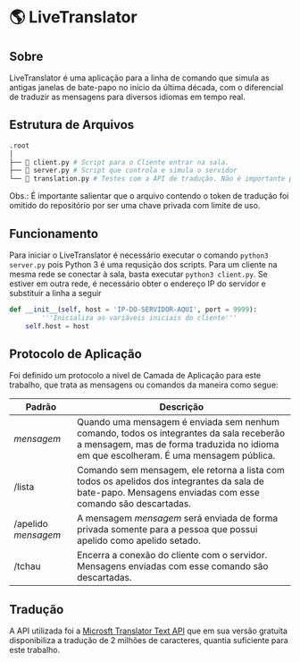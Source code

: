 # 🌎 LiveTranslator

## Sobre 
LiveTranslator é uma aplicação para a linha de comando que simula as antigas janelas de bate-papo no início da última década, com o diferencial de traduzir as mensagens para diversos idiomas em tempo real.


## Estrutura de Arquivos
```bash
.root
│
├── 📄 client.py # Script para o Cliente entrar na sala.
├── 📄 server.py # Script que controla e simula o servidor  
└── 📄 translation.py # Testes com a API de tradução. Não é importante para o projeto final.
```
Obs.: É importante salientar que o arquivo contendo o token de tradução foi omitido do repositório por ser uma chave privada com limite de uso.


## Funcionamento
Para iniciar o LiveTranslator é necessário executar o comando ```python3 server.py``` pois Python 3 é uma requsição dos scripts.
Para um cliente na mesma rede se conectar à sala, basta executar ```python3 client.py```. Se estiver em outra rede, é necessário obter o endereço IP do servidor e substituir a linha a seguir
```python
def __init__(self, host = 'IP-DO-SERVIDOR-AQUI', port = 9999):
		'''Inicializa as variáveis iniciais do cliente'''
    self.host = host
```

## Protocolo de Aplicação
Foi definido um protocolo a nivel de Camada de Aplicação para este trabalho, que trata as mensagens ou comandos da maneira como segue:

| Padrão              | Descrição                                                                                                                                                                        |
| ------------------- | -------------------------------------------------------------------------------------------------------------------------------------------------------------------------------- |
| *mensagem*          | Quando uma mensagem é enviada sem nenhum comando, todos os integrantes da sala receberão a mensagem, mas de forma traduzida no idioma em que escolheram. É uma mensagem pública. |
| /lista	            | Comando sem mensagem, ele retorna a lista com todos os apelidos dos integrantes da sala de bate-papo. Mensagens enviadas com esse comando são descartadas.                       |
| /apelido *mensagem* |	A mensagem *mensagem* será enviada de forma privada somente para a pessoa que possui apelido como apelido setado.                                                                |
| /tchau	            | Encerra a conexão do cliente com o servidor. Mensagens enviadas com esse comando são descartadas.                                                                                |


## Tradução
A API utilizada foi a [Microsft Translator Text API](https://www.microsoft.com/en-us/translator/translatorapi.aspx) que em sua versão gratuíta disponibiliza a tradução de 2 milhões de caracteres, quantia suficiente para este trabalho.

